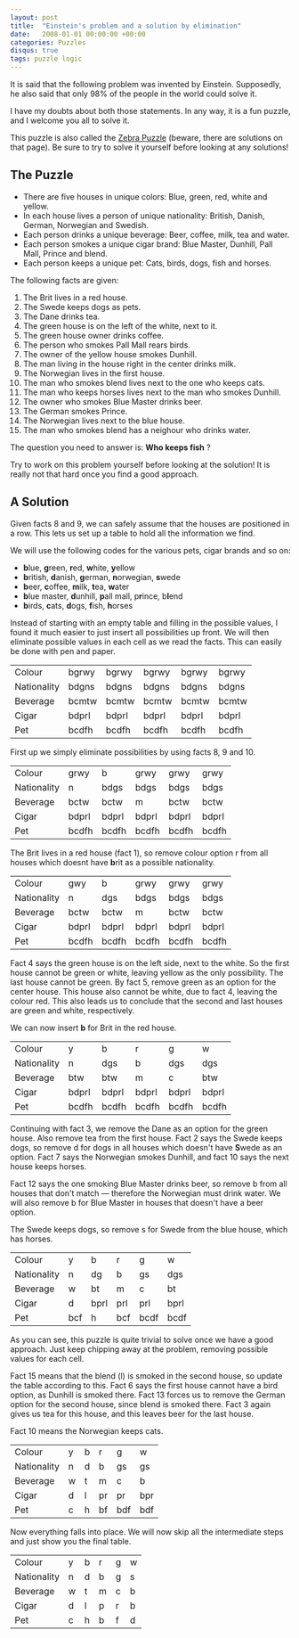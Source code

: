 ```yaml
---
layout: post
title:  "Einstein's problem and a solution by elimination"
date:   2008-01-01 00:00:00 +00:00
categories: Puzzles
disqus: true
tags: puzzle logic
---
```


It is said that the following problem was invented by Einstein. Supposedly,
he also said that only 98% of the people in the world could solve it.

I have my doubts about both those statements. In any way, it is a fun
puzzle, and I welcome you all to solve it.

This puzzle is also called the [Zebra Puzzle][zebra] (beware, there are
solutions on that page). Be sure to try to solve it yourself before looking
at any solutions!



The Puzzle
----------

* There are five houses in unique colors: Blue, green, red, white and
  yellow.
* In each house lives a person of unique nationality: British, Danish,
  German, Norwegian and Swedish.
* Each person drinks a unique beverage: Beer, coffee, milk, tea and water.
* Each person smokes a unique cigar brand: Blue Master, Dunhill, Pall Mall,
  Prince and blend.
* Each person keeps a unique pet: Cats, birds, dogs, fish and horses.

The following facts are given:

1.  The Brit lives in a red house.
2.  The Swede keeps dogs as pets.
3.  The Dane drinks tea.
4.  The green house is on the left of the white, next to it.
5.  The green house owner drinks coffee.
6.  The person who smokes Pall Mall rears birds.
7.  The owner of the yellow house smokes Dunhill.
8.  The man living in the house right in the center drinks milk.
9.  The Norwegian lives in the first house.
10. The man who smokes blend lives next to the one who keeps cats.
11. The man who keeps horses lives next to the man who smokes Dunhill.
12. The owner who smokes Blue Master drinks beer.
13. The German smokes Prince.
14. The Norwegian lives next to the blue house.
15. The man who smokes blend has a neighour who drinks water.

The question you need to answer is: **Who keeps fish** ?

Try to work on this problem yourself before looking at the solution! It is
really not that hard once you find a good approach.

A Solution
----------

Given facts 8 and 9, we can safely assume that the houses are positioned in
a row. This lets us set up a table to hold all the information we find.

We will use the following codes for the various pets, cigar brands and so
on:

* **b**lue, **g**reen, **r**ed, **w**hite, **y**ellow
* **b**ritish, **d**anish, **g**erman, **n**orwegian, **s**wede
* **b**eer, **c**offee, **m**ilk, **t**ea, **w**ater
* **b**lue master, **d**unhill, **p**all mall, p**r**ince, b**l**end
* **b**irds, **c**ats, **d**ogs, **f**ish, **h**orses

Instead of starting with an empty table and filling in the possible values,
I found it much easier to just insert all possibilities up front. We will
then eliminate possible values in each cell as we read the facts. This can
easily be done with pen and paper.

<table class="solution_step">
	<tr>
		<td>Colour</td>
		<td>bgrwy</td>
		<td>bgrwy</td>
		<td>bgrwy</td>
		<td>bgrwy</td>
		<td>bgrwy</td>
	</tr>
	<tr>
		<td>Nationality</td>
		<td>bdgns</td>
		<td>bdgns</td>
		<td>bdgns</td>
		<td>bdgns</td>
		<td>bdgns</td>
	</tr>
	<tr>
		<td>Beverage</td>
		<td>bcmtw</td>
		<td>bcmtw</td>
		<td>bcmtw</td>
		<td>bcmtw</td>
		<td>bcmtw</td>
	</tr>
	<tr>
		<td>Cigar</td>
		<td>bdprl</td>
		<td>bdprl</td>
		<td>bdprl</td>
		<td>bdprl</td>
		<td>bdprl</td>
	</tr>
	<tr>
		<td>Pet</td>
		<td>bcdfh</td>
		<td>bcdfh</td>
		<td>bcdfh</td>
		<td>bcdfh</td>
		<td>bcdfh</td>
	</tr>
</table>

First up we simply eliminate possibilities by using facts 8, 9 and 10.

<table class="solution_step">
	<tr>
		<td>Colour</td>
		<td>grwy</td>
		<td>b</td>
		<td>grwy</td>
		<td>grwy</td>
		<td>grwy</td>
	</tr>
	<tr>
		<td>Nationality</td>
		<td>n</td>
		<td>bdgs</td>
		<td>bdgs</td>
		<td>bdgs</td>
		<td>bdgs</td>
	</tr>
	<tr>
		<td>Beverage</td>
		<td>bctw</td>
		<td>bctw</td>
		<td>m</td>
		<td>bctw</td>
		<td>bctw</td>
	</tr>
	<tr>
		<td>Cigar</td>
		<td>bdprl</td>
		<td>bdprl</td>
		<td>bdprl</td>
		<td>bdprl</td>
		<td>bdprl</td>
	</tr>
	<tr>
		<td>Pet</td>
		<td>bcdfh</td>
		<td>bcdfh</td>
		<td>bcdfh</td>
		<td>bcdfh</td>
		<td>bcdfh</td>
	</tr>
</table>

The Brit lives in a red house (fact 1), so remove colour option r from all
houses which doesnt have **b**rit as a possible nationality.

<table class="solution_step">
	<tr>
		<td>Colour</td>
		<td>gwy</td>
		<td>b</td>
		<td>grwy</td>
		<td>grwy</td>
		<td>grwy</td>
	</tr>
	<tr>
		<td>Nationality</td>
		<td>n</td>
		<td>dgs</td>
		<td>bdgs</td>
		<td>bdgs</td>
		<td>bdgs</td>
	</tr>
	<tr>
		<td>Beverage</td>
		<td>bctw</td>
		<td>bctw</td>
		<td>m</td>
		<td>bctw</td>
		<td>bctw</td>
	</tr>
	<tr>
		<td>Cigar</td>
		<td>bdprl</td>
		<td>bdprl</td>
		<td>bdprl</td>
		<td>bdprl</td>
		<td>bdprl</td>
	</tr>
	<tr>
		<td>Pet</td>
		<td>bcdfh</td>
		<td>bcdfh</td>
		<td>bcdfh</td>
		<td>bcdfh</td>
		<td>bcdfh</td>
	</tr>
</table>

Fact 4 says the green house is on the left side, next to the white.
So the first house cannot be green or white, leaving yellow as the
only possibility.  The last house cannot be green.  By fact 5, remove
green as an option for the center house.  This house also cannot be
white, due to fact 4, leaving the colour red.  This also leads us to
conclude that the second and last houses are green and white, respectively.

We can now insert **b** for Brit in the red house.

<table class="solution_step">
	<tr>
		<td>Colour</td>
		<td>y</td>
		<td>b</td>
		<td>r</td>
		<td>g</td>
		<td>w</td>
	</tr>
	<tr>
		<td>Nationality</td>
		<td>n</td>
		<td>dgs</td>
		<td>b</td>
		<td>dgs</td>
		<td>dgs</td>
	</tr>
	<tr>
		<td>Beverage</td>
		<td>btw</td>
		<td>btw</td>
		<td>m</td>
		<td>c</td>
		<td>btw</td>
	</tr>
	<tr>
		<td>Cigar</td>
		<td>bdprl</td>
		<td>bdprl</td>
		<td>bdprl</td>
		<td>bdprl</td>
		<td>bdprl</td>
	</tr>
	<tr>
		<td>Pet</td>
		<td>bcdfh</td>
		<td>bcdfh</td>
		<td>bcdfh</td>
		<td>bcdfh</td>
		<td>bcdfh</td>
	</tr>
</table>

Continuing with fact 3, we remove the Dane as an option for the green house.
Also remove tea from the first house.  Fact 2 says the Swede keeps dogs, so
remove d for dogs in all houses which doesn't have **S**wede as an option.
Fact 7 says the Norwegian smokes Dunhill, and fact 10 says the next house
keeps horses.

Fact 12 says the one smoking Blue Master drinks beer, so remove b from all
houses that don't match &mdash; therefore the Norwegian must drink water.
We will also remove b for Blue Master in houses that doesn't have a beer
option.

The Swede keeps dogs, so remove s for Swede from the blue house, which has
horses.

<table class="solution_step">
	<tr>
		<td>Colour</td>
		<td>y</td>
		<td>b</td>
		<td>r</td>
		<td>g</td>
		<td>w</td>
	</tr>
	<tr>
		<td>Nationality</td>
		<td>n</td>
		<td>dg</td>
		<td>b</td>
		<td>gs</td>
		<td>dgs</td>
	</tr>
	<tr>
		<td>Beverage</td>
		<td>w</td>
		<td>bt</td>
		<td>m</td>
		<td>c</td>
		<td>bt</td>
	</tr>
	<tr>
		<td>Cigar</td>
		<td>d</td>
		<td>bprl</td>
		<td>prl</td>
		<td>prl</td>
		<td>bprl</td>
	</tr>
	<tr>
		<td>Pet</td>
		<td>bcf</td>
		<td>h</td>
		<td>bcf</td>
		<td>bcdf</td>
		<td>bcdf</td>
	</tr>
</table>

As you can see, this puzzle is quite trivial to solve once we have a good
approach.  Just keep chipping away at the problem, removing possible values
for each cell.

Fact 15 means that the blend (l) is smoked in the second house, so update
the table according to this.  Fact 6 says the first house cannot have a bird
option, as Dunhill is smoked there.  Fact 13 forces us to remove the German
option for the second house, since blend is smoked there.  Fact 3 again
gives us tea for this house, and this leaves beer for the last house.

Fact 10 means the Norwegian keeps cats.

<table class="solution_step">
	<tr>
		<td>Colour</td>
		<td>y</td>
		<td>b</td>
		<td>r</td>
		<td>g</td>
		<td>w</td>
	</tr>
	<tr>
		<td>Nationality</td>
		<td>n</td>
		<td>d</td>
		<td>b</td>
		<td>gs</td>
		<td>gs</td>
	</tr>
	<tr>
		<td>Beverage</td>
		<td>w</td>
		<td>t</td>
		<td>m</td>
		<td>c</td>
		<td>b</td>
	</tr>
	<tr>
		<td>Cigar</td>
		<td>d</td>
		<td>l</td>
		<td>pr</td>
		<td>pr</td>
		<td>bpr</td>
	</tr>
	<tr>
		<td>Pet</td>
		<td>c</td>
		<td>h</td>
		<td>bf</td>
		<td>bdf</td>
		<td>bdf</td>
	</tr>
</table>

Now everything falls into place.  We will now skip all the intermediate
steps and just show you the final table.

<table class="solution_step">
	<tr>
		<td>Colour</td>
		<td>y</td>
		<td>b</td>
		<td>r</td>
		<td>g</td>
		<td>w</td>
	</tr>
	<tr>
		<td>Nationality</td>
		<td>n</td>
		<td>d</td>
		<td>b</td>
		<td>g</td>
		<td>s</td>
	</tr>
	<tr>
		<td>Beverage</td>
		<td>w</td>
		<td>t</td>
		<td>m</td>
		<td>c</td>
		<td>b</td>
	</tr>
	<tr>
		<td>Cigar</td>
		<td>d</td>
		<td>l</td>
		<td>p</td>
		<td>r</td>
		<td>b</td>
	</tr>
	<tr>
		<td>Pet</td>
		<td>c</td>
		<td>h</td>
		<td>b</td>
		<td>f</td>
		<td>d</td>
	</tr>
</table>

[zebra]: https://en.wikipedia.org/wiki/Zebra_Puzzle
